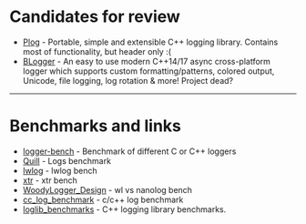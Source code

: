 # Candidates for review
* [Plog](https://github.com/SergiusTheBest/plog) - Portable, simple and extensible C++ logging library. Contains most of functionality, but header only :(
* [BLogger](https://github.com/d-tatianin/BLogger) - An easy to use modern C++14/17 async cross-platform logger which supports custom formatting/patterns, colored output, Unicode, file logging, log rotation & more! Project dead?
---
# Benchmarks and links
* [logger-bench](https://github.com/RafaGago/logger-bench) - Benchmark of different C or C++ loggers
* [Quill](https://github.com/odygrd/quill) - Logs benchmark
* [lwlog](https://github.com/ChristianPanov/lwlog) - lwlog bench
* [xtr](https://github.com/choll/xtr) - xtr bench
* [WoodyLogger_Design](https://github.com/nasacj/WoodyLogger_Design) - wl vs nanolog bench
* [cc_log_benchmark](https://github.com/MuggleWei/cc_log_benchmark) - c/c++ log benchmark
* [loglib_benchmarks](https://github.com/denesderhan/loglib_benchmarks) - C++ logging library benchmarks.
